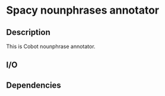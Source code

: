 # Spacy nounphrases annotator

## Description
This is Cobot nounphrase annotator.

## I/O 

## Dependencies
